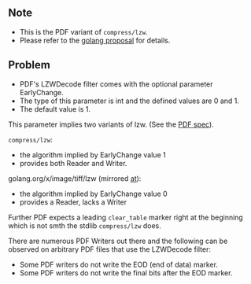## Note

* This is the PDF variant of `compress/lzw`.
* Please refer to the [golang proposal](https://github.com/golang/go/issues/25409) for details.

## Problem

* PDF's LZWDecode filter comes with the optional parameter EarlyChange.
* The type of this parameter is int and the defined values are 0 and 1.
* The default value is 1.

This parameter implies two variants of lzw. (See the [PDF spec](https://www.adobe.com/content/dam/acom/en/devnet/pdf/pdfs/PDF32000_2008.pdf)).

`compress/lzw`:

* the algorithm implied by EarlyChange value 1
* provides both Reader and Writer.

golang.org/x/image/tiff/lzw (mirrored [at](https://github.com/golang/image)):

* the algorithm implied by EarlyChange value 0
* provides a Reader, lacks a Writer

Further PDF expects a leading `clear_table` marker right at the beginning
which is not smth the stdlib `compress/lzw` does.

There are numerous PDF Writers out there and the following can be observed on arbitrary PDF files that use the LZWDecode filter:

* Some PDF writers do not write the EOD (end of data) marker.
* Some PDF writers do not write the final bits after the EOD marker.
